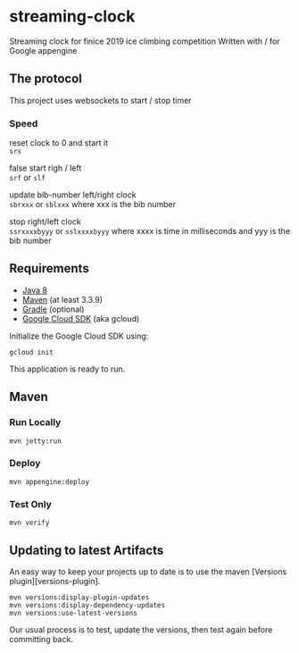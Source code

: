 streaming-clock
============================

Streaming clock for finice 2019 ice climbing competition
Written with / for Google appengine

## The protocol
This project uses websockets to start / stop timer  
  
### Speed  
reset clock to 0 and start it   
`srs`  
  
false start righ / left  
`srf` or `slf`  
  
update bib-number left/right clock  
`sbrxxx` or `sblxxx` where xxx is the bib number    
  
stop right/left clock  
`ssrxxxxbyyy` or `sslxxxxbyyy` where xxxx is time in milliseconds and yyy is the bib number  

## Requirements

* [Java 8](http://www.oracle.com/technetwork/java/javase/downloads/index.html)
* [Maven](https://maven.apache.org/download.cgi) (at least 3.3.9)
* [Gradle](https://gradle.org/gradle-download/) (optional)
* [Google Cloud SDK](https://cloud.google.com/sdk/) (aka gcloud)

Initialize the Google Cloud SDK using:

    gcloud init

This application is ready to run.

## Maven

### Run Locally

    mvn jetty:run

### Deploy

    mvn appengine:deploy

### Test Only

    mvn verify

## Updating to latest Artifacts

An easy way to keep your projects up to date is to use the maven [Versions plugin][versions-plugin].

    mvn versions:display-plugin-updates
    mvn versions:display-dependency-updates
    mvn versions:use-latest-versions

Our usual process is to test, update the versions, then test again before committing back.

[plugin]: http://www.mojohaus.org/versions-maven-plugin/
